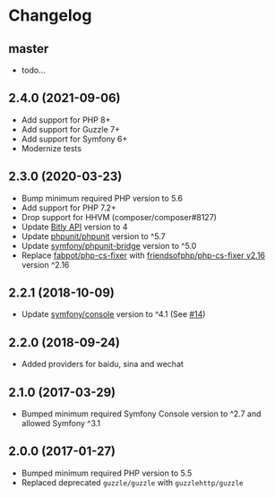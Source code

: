 # Changelog

## master

* todo...

## 2.4.0 (2021-09-06)

* Add support for PHP 8+
* Add support for Guzzle 7+
* Add support for Symfony 6+
* Modernize tests

## 2.3.0 (2020-03-23)

* Bump minimum required PHP version to 5.6
* Add support for PHP 7.2+
* Drop support for HHVM (composer/composer#8127)
* Update [Bitly API](https://bitly.is/v4ing) version to 4
* Update [phpunit/phpunit](https://packagist.org/packages/phpunit/phpunit) version to ^5.7
* Update [symfony/phpunit-bridge](https://packagist.org/packages/symfony/phpunit-bridge) version to ^5.0
* Replace [fabpot/php-cs-fixer](https://packagist.org/packages/fabpot/php-cs-fixer) with [friendsofphp/php-cs-fixer v2.16](https://packagist.org/packages/friendsofphp/php-cs-fixer) version ^2.16

## 2.2.1 (2018-10-09)

* Update [symfony/console](https://github.com/symfony/console) version to ^4.1 (See [#14](https://github.com/mremi/UrlShortener/issues/14))

## 2.2.0 (2018-09-24)

* Added providers for baidu, sina and wechat

## 2.1.0 (2017-03-29)

* Bumped minimum required Symfony Console version to ^2.7 and allowed Symfony ^3.1

## 2.0.0 (2017-01-27)

* Bumped minimum required PHP version to 5.5
* Replaced deprecated `guzzle/guzzle` with `guzzlehttp/guzzle`
